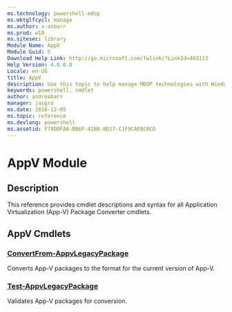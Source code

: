 ```yaml
---
ms.technology: powershell-mdop
ms.mktglfcycl: manage
ms.author: v-anbarr
ms.prod: w10
ms.sitesec: library
Module Name: AppV
Module Guid: 5
Download Help Link: http://go.microsoft.com/fwlink/?LinkId=403113
Help Version: 4.0.0.0
Locale: en-US
title: AppV
description: Use this topic to help manage MDOP technologies with Windows PowerShell.
keywords: powershell, cmdlet
author: andreabarr
manager: jasgro 
ms.date: 2016-12-05
ms.topic: reference
ms.devlang: powershell
ms.assetid: F74DDFAA-BB6F-41B8-8D27-C1F9CAFBC0CD
---
```


# AppV Module
## Description
This reference provides cmdlet descriptions and syntax for all Application Virtualization (App-V) Package Converter cmdlets.

## AppV Cmdlets
### [ConvertFrom-AppvLegacyPackage](./ConvertFrom-AppvLegacyPackage.md)
Converts App-V packages to the format for the current version of App-V.

### [Test-AppvLegacyPackage](./Test-AppvLegacyPackage.md)
Validates App-V packages for conversion.

